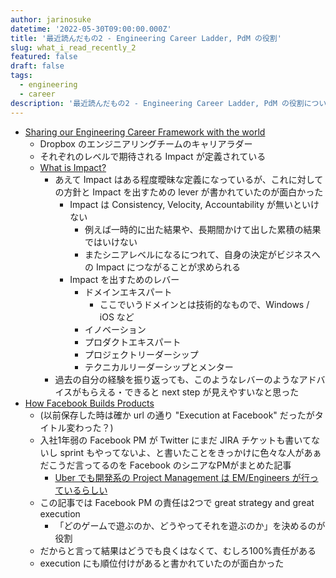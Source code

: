 ```yaml
---
author: jarinosuke
datetime: '2022-05-30T09:00:00.000Z'
title: '最近読んだもの2 - Engineering Career Ladder, PdM の役割'
slug: what_i_read_recently_2
featured: false
draft: false
tags:
  - engineering
  - career
description: '最近読んだもの2 - Engineering Career Ladder, PdM の役割について'
---
```


- [Sharing our Engineering Career Framework with the world](https://dropbox.tech/culture/sharing-our-engineering-career-framework-with-the-world)
	- Dropbox のエンジニアリングチームのキャリアラダー
	- それぞれのレベルで期待される Impact が定義されている
	- [What is Impact?](https://dropbox.github.io/dbx-career-framework/what_is_impact.html)
		- あえて Impact はある程度曖昧な定義になっているが、これに対しての方針と Impact を出すための lever が書かれていたのが面白かった
			- Impact は Consistency, Velocity, Accountability が無いといけない
				- 例えば一時的に出た結果や、長期間かけて出した累積の結果ではいけない
				- またシニアレベルになるにつれて、自身の決定がビジネスへの Impact につながることが求められる
			- Impact を出すためのレバー
				- ドメインエキスパート
					- ここでいうドメインとは技術的なもので、Windows / iOS など
				- イノベーション
				- プロダクトエキスパート
				- プロジェクトリーダーシップ
				- テクニカルリーダーシップとメンター
		- 過去の自分の経験を振り返っても、このようなレバーのようなアドバイスがもらえる・できると next step が見えやすいなと思った
- [How Facebook Builds Products](https://productlife.to/p/-execution-at-facebook)
	- (以前保存した時は確か url の通り "Execution at Facebook" だったがタイトル変わった？)
	- 入社1年弱の Facebook PM が Twitter にまだ JIRA チケットも書いてないし sprint もやってないよ、と書いたことをきっかけに色々な人があぁだこうだ言ってるのを Facebook のシニアなPMがまとめた記事
		- [Uber でも開発系の Project Management は EM/Engineers が行っているらしい](https://twitter.com/GergelyOrosz/status/1421345357397741568)
	- この記事では Facebook PM の責任は2つで great strategy and great execution
		- 「どのゲームで遊ぶのか、どうやってそれを遊ぶのか」を決めるのが役割
	- だからと言って結果はどうでも良くはなくて、むしろ100%責任がある
	- execution にも順位付けがあると書かれていたのが面白かった
